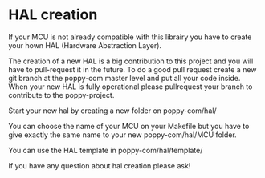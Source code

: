 HAL creation
============

If your MCU is not already compatible with this librairy you have to create your hown HAL (Hardware Abstraction Layer).

The creation of a new HAL is a big contribution to this project and you will have to pull-request it in the future. To do a good pull request create a new git branch at the poppy-com master level and put all your code inside.
When your new HAL is fully operational please pullrequest your branch to contribute to the poppy-project.

Start your new hal by creating a new folder on poppy-com/hal/

You can choose the name of your MCU on your Makefile but you have to give exactly the same name to your new poppy-com/hal/MCU folder.

You can use the HAL template in poppy-com/hal/template/

If you have any question about hal creation please ask!
